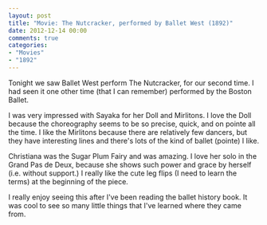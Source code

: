 ```yaml
---
layout: post
title: "Movie: The Nutcracker, performed by Ballet West (1892)"
date: 2012-12-14 00:00
comments: true
categories:
- "Movies"
- "1892"
---
```


Tonight we saw Ballet West perform The Nutcracker, for our second
time. I had seen it one other time (that I can remember) performed
by the Boston Ballet.

I was very impressed with Sayaka for her Doll and Mirlitons. I
love the Doll because the choreography seems to be so precise,
quick, and on pointe all the time. I like the Mirlitons because
there are relatively few dancers, but they have interesting lines
and there's lots of the kind of ballet (pointe) I like.

Christiana was the Sugar Plum Fairy and was amazing. I love her
solo in the Grand Pas de Deux, because she shows such power and
grace by herself (i.e. without support.) I really like the cute
leg flips (I need to learn the terms) at the beginning of the
piece.

I really enjoy seeing this after I've been reading the ballet
history book. It was cool to see so many little things that I've
learned where they came from.

